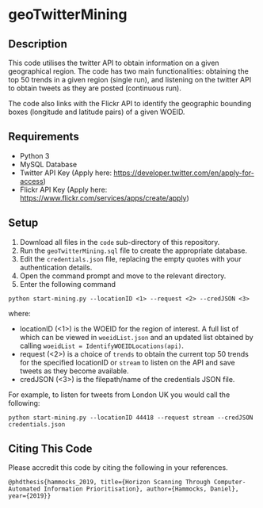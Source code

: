# geoTwitterMining


## Description

This code utilises the twitter API to obtain information on a given geographical region. The code has two main functionalities: obtaining the top 50 trends in a given region (single run), and listening on the twitter API to obtain tweets as they are posted (continuous run).

The code also links with the Flickr API to identify the geographic bounding boxes (longitude and latitude pairs) of a given WOEID.

## Requirements

- Python 3
- MySQL Database
- Twitter API Key (Apply here: https://developer.twitter.com/en/apply-for-access)
- Flickr API Key (Apply here: https://www.flickr.com/services/apps/create/apply)

## Setup

1. Download all files in the `code` sub-directory of this repository.
2. Run the `geoTwitterMining.sql` file to create the appropriate database.
3. Edit the `credentials.json` file, replacing the empty quotes with your authentication details.
4. Open the command prompt and move to the relevant directory.
5. Enter the following command

```
python start-mining.py --locationID <1> --request <2> --credJSON <3>
```
where:
- locationID (<1>) is the WOEID for the region of interest. A full list of which can be viewed in `woeidList.json` and an updated list obtained by calling ```woeidList = IdentifyWOEIDLocations(api)```.
- request (<2>) is a choice of `trends` to obtain the current top 50 trends for the specified locationID or `stream` to listen on the API and save tweets as they become available.
- credJSON (<3>) is the filepath/name of the credentials JSON file.

For example, to listen for tweets from London UK you would call the following:
```
python start-mining.py --locationID 44418 --request stream --credJSON credentials.json
```

## Citing This Code
Please accredit this code by citing the following in your references. 

```
@phdthesis{hammocks_2019, title={Horizon Scanning Through Computer-Automated Information Prioritisation}, author={Hammocks, Daniel}, year={2019}}
```
